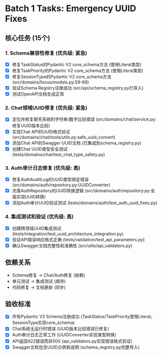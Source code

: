 # Batch 1 Tasks: Emergency UUID Fixes

## 核心任务 (15个)

### 1. Schema兼容性修复 (优先级: 紧急)
- [x] 修复TaskStatus的Pydantic V2 core_schema方法 (使用Literal类型)
- [x] 修复TaskPriority的Pydantic V2 core_schema方法 (使用Literal类型)
- [x] 修复SessionType的Pydantic V2 core_schema方法 (src/domains/focus/models.py:59-68)
- [x] 验证Schema Registry注册成功 (src/api/schema_registry.py已导入)
- [x] 测试OpenAPI文档生成正常

### 2. Chat领域UUID修复 (优先级: 紧急)
- [x] 定位并修复聊天系统的字符串/数字比较错误 (src/domains/chat/service.py:修复UUID版本比较)
- [x] 实现Chat API的UUID格式验证 (src/domains/chat/tools/utils.py:safe_uuid_convert)
- [x] 添加Chat API的Swagger UUID文档 (已集成到schema_registry.py)
- [x] 创建Chat UUID类型安全测试 (tests/domains/chat/test_chat_type_safety.py)

### 3. Auth审计日志修复 (优先级: 高)
- [x] 修复AuthAuditLog的UUID类型绑定错误 (src/domains/auth/repository.py:UUIDConverter)
- [x] 完善AuthRepository的UUID转换逻辑 (src/domains/auth/repository.py:全面实现UUID转换)
- [x] 添加Auth审计UUID验证测试 (tests/domains/auth/test_auth_uuid_fixes.py)

### 4. 集成测试和验证 (优先级: 高)
- [x] 创建跨领域UUID集成测试 (tests/integration/test_uuid_architecture_integration.py)
- [x] 验证API错误响应格式正确 (tests/validation/test_api_parameters.py)
- [x] 确认Swagger文档完整性和准确性 (src/utils/api_validators.py)

## 依赖关系
- Schema修复 → Chat/Auth修复 (依赖)
- 单元测试 → 集成测试 (顺序)
- 代码修复 → 文档更新 (同步)

## 验收标准
- [x] 所有Pydantic V2 Schema注册成功 (TaskStatus/TaskPriority使用Literal，SessionType实现core_schema)
- [x] Chat系统无运行时错误 (UUID版本比较错误已修复)
- [x] Auth审计日志正常工作 (UUIDConverter实现类型转换)
- [x] API返回422错误而非500 (api_validators.py实现错误格式验证)
- [x] Swagger文档包含UUID示例和说明 (schema_registry.py完整导入)